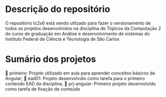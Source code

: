 # Descrição do repositório
O repositório tc2s6 está sendo utlizado para fazer o versionamento de todos os projetos desenvolvidos na disciplina de 
Tópicos da Computação 2 do curos de graduação em Análise e desenvolvimento de sistemas do Instituto Federal de Ciência e Técnologia de São Carlos

# Sumário dos projetos
:file_folder: primeiro: Projeto utilizado em aula para aprender conceitos básicos de Angular;
:file_folder: ead01: Projeto desenvolvido como tarefa para o primeiro conteúdo EAD da disciplina;
:file_folder: prj-angular: Primeiro projeto desenvolvido como tarefa de fixação de conteúdo
